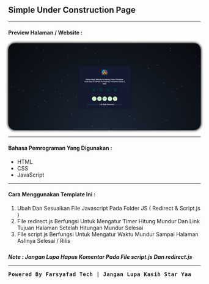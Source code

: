 <h2>Simple Under Construction Page</h2>
<hr/>
<h4>Preview Halaman / Website :</h4>
<img src="image/img-thumb.png" style="border-radius: 18px;box-shadow: 0 0 5px 2px rgba(0, 0, 0, .75);">
<hr/>
<h4>Bahasa Pemrograman Yang Digunakan :</h4>
<ul>
<li>HTML</li>
<li>CSS</li>
<li>JavaScript</li>
</ul>
<hr/>
<h4>Cara Menggunakan Template Ini :</h4>
<ol>
<li>Ubah Dan Sesuaikan File Javascript Pada Folder JS ( Redirect & Script.js )</li>
<li>File redirect.js Berfungsi Untuk Mengatur Timer Hitung Mundur Dan Link Tujuan Halaman Setelah Hitungan Mundur Selesai</li>
<li>FIle script.js Berfungsi Untuk Mengatur Waktu Mundur Sampai Halaman Aslinya Selesai / Rilis</li>
</ol>
<p style="font-style: italic;font-weight: bold;margin-top: 25px;">Note : Jangan Lupa Hapus Komentar Pada File script.js Dan redirect.js</p>
<hr/>
<p style="font-family: monospace;font-weight: bold;letter-spacing: .75px;font-size: 13.5px;">Powered By Farsyafad Tech  |  Jangan Lupa Kasih Star Yaa</p>